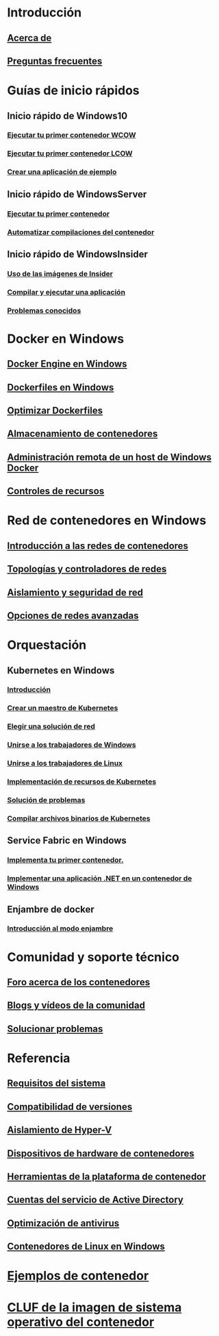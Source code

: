 # Introducción
## [Acerca de](about/index.md)
## [Preguntas frecuentes](about/faq.md)

# Guías de inicio rápidos
## Inicio rápido de Windows10
### [Ejecutar tu primer contenedor WCOW](quick-start/quick-start-windows-10.md)
### [Ejecutar tu primer contenedor LCOW](quick-start/quick-start-windows-10-linux.md)
### [Crear una aplicación de ejemplo](quick-start/building-sample-app.md)
## Inicio rápido de WindowsServer
### [Ejecutar tu primer contenedor](quick-start/quick-start-windows-server.md)
### [Automatizar compilaciones del contenedor](quick-start/quick-start-images.md)
## Inicio rápido de WindowsInsider
### [Uso de las imágenes de Insider](quick-start/Using-Insider-Container-Images.md)
### [Compilar y ejecutar una aplicación](quick-start/Nano-RS3-.NET-Core-and-PS.md)
### [Problemas conocidos](quick-start/Insider-Known-Issues.md)

# Docker en Windows
## [Docker Engine en Windows](manage-docker/configure-docker-daemon.md)
## [Dockerfiles en Windows](manage-docker/manage-windows-dockerfile.md)
## [Optimizar Dockerfiles](manage-docker/optimize-windows-dockerfile.md)
## [Almacenamiento de contenedores](manage-containers/container-storage.md)
## [Administración remota de un host de Windows Docker](management/manage_remotehost.md)
## [Controles de recursos](manage-containers/resource-controls.md)

# Red de contenedores en Windows
## [Introducción a las redes de contenedores](container-networking/architecture.md)
## [Topologías y controladores de redes](container-networking/network-drivers-topologies.md)
## [Aislamiento y seguridad de red](container-networking/network-isolation-security.md)
## [Opciones de redes avanzadas](container-networking/advanced.md)

# Orquestación
## Kubernetes en Windows 
### [Introducción](kubernetes/getting-started-kubernetes-windows.md)
### [Crear un maestro de Kubernetes](kubernetes/creating-a-linux-master.md)
### [Elegir una solución de red](kubernetes/network-topologies.md)
### [Unirse a los trabajadores de Windows](kubernetes/joining-windows-workers.md)
### [Unirse a los trabajadores de Linux](kubernetes/joining-linux-workers.md)
### [Implementación de recursos de Kubernetes](kubernetes/deploying-resources.md)
### [Solución de problemas](kubernetes/common-problems.md)
### [Compilar archivos binarios de Kubernetes](kubernetes/compiling-kubernetes-binaries.md)
## Service Fabric en Windows
### [Implementa tu primer contenedor.](/azure/service-fabric/service-fabric-quickstart-containers)
### [Implementar una aplicación .NET en un contenedor de Windows](/azure/service-fabric/service-fabric-host-app-in-a-container) 
## Enjambre de docker
### [Introducción al modo enjambre](manage-containers/swarm-mode.md)

# Comunidad y soporte técnico
## [Foro acerca de los contenedores](https://social.msdn.microsoft.com/Forums/en-US/home?forum=windowscontainers)
## [Blogs y vídeos de la comunidad](communitylinks.md)
## [Solucionar problemas](troubleshooting.md)

# Referencia
## [Requisitos del sistema](deploy-containers/system-requirements.md)
## [Compatibilidad de versiones](deploy-containers/version-compatibility.md)
## [Aislamiento de Hyper-V](manage-containers/hyperv-container.md)
## [Dispositivos de hardware de contenedores](deploy-containers/hardware-devices-in-containers.md)
## [Herramientas de la plataforma de contenedor](deploy-containers/containerd.md)
## [Cuentas del servicio de Active Directory](manage-containers/manage-serviceaccounts.md)
## [Optimización de antivirus](https://msdn.microsoft.com/en-us/windows/hardware/drivers/ifs/anti-virus-optimization-for-windows-containers)
## [Contenedores de Linux en Windows](deploy-containers/linux-containers.md)

# [Ejemplos de contenedor](samples.md)

# [CLUF de la imagen de sistema operativo del contenedor](Images_EULA.md)
